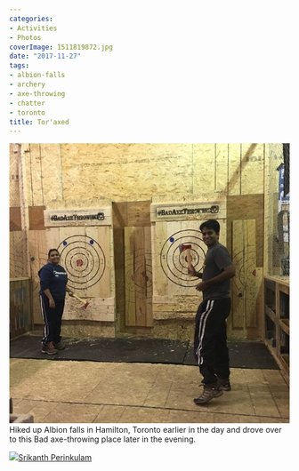 ```yaml
---
categories:
- Activities
- Photos
coverImage: 1511819872.jpg
date: "2017-11-27"
tags:
- albion-falls
- archery
- axe-throwing
- chatter
- toronto
title: Tor'axed
---
```

![](images/1511819872.jpg)
Hiked up Albion falls in Hamilton, Toronto earlier in the day and drove over to this Bad axe-throwing place later in the evening.

![](images/cropped-cropped-SP01-550afdebv1_site_icon.png)[Srikanth Perinkulam](https://srikanthperinkulam.com)
